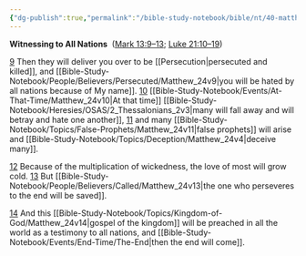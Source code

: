```yaml
---
{"dg-publish":true,"permalink":"/bible-study-notebook/bible/nt/40-matthew/matthew-24-9-14/","tags":["NT/40_Matthew-24v9-14"],"created":"2025-06-02T23:40:12.163-04:00","updated":"2025-06-02T20:08:11.139-04:00"}
---
```


**Witnessing to All Nations** 
([Mark 13:9–13](https://www.google.com/url?sa=E&q=https%3A%2F%2Fbiblehub.com%2Fbsb%2Fmark%2F13.htm%239); [Luke 21:10–19](https://www.google.com/url?sa=E&q=https%3A%2F%2Fbiblehub.com%2Fbsb%2Fluke%2F21.htm%2310))

[9](https://www.google.com/url?sa=E&q=https%3A%2F%2Fbiblehub.com%2Fmatthew%2F24-9.htm) Then they will deliver you over to be [[Persecution\|persecuted and killed]], and [[Bible-Study-Notebook/People/Believers/Persecuted/Matthew_24v9\|you will be hated by all nations because of My name]]. [10](https://www.google.com/url?sa=E&q=https%3A%2F%2Fbiblehub.com%2Fmatthew%2F24-10.htm) [[Bible-Study-Notebook/Events/At-That-Time/Matthew_24v10\|At that time]] [[Bible-Study-Notebook/Heresies/OSAS/2_Thessalonians_2v3\|many will fall away and will betray and hate one another]], [11](https://www.google.com/url?sa=E&q=https%3A%2F%2Fbiblehub.com%2Fmatthew%2F24-11.htm) and many [[Bible-Study-Notebook/Topics/False-Prophets/Matthew_24v11\|false prophets]] will arise and [[Bible-Study-Notebook/Topics/Deception/Matthew_24v4\|deceive many]].

[12](https://www.google.com/url?sa=E&q=https%3A%2F%2Fbiblehub.com%2Fmatthew%2F24-12.htm) Because of the multiplication of wickedness, the love of most will grow cold. [13](https://www.google.com/url?sa=E&q=https%3A%2F%2Fbiblehub.com%2Fmatthew%2F24-13.htm) But [[Bible-Study-Notebook/People/Believers/Called/Matthew_24v13\|the one who perseveres to the end will be saved]].

[14](https://www.google.com/url?sa=E&q=https%3A%2F%2Fbiblehub.com%2Fmatthew%2F24-14.htm) And this [[Bible-Study-Notebook/Topics/Kingdom-of-God/Matthew_24v14\|gospel of the kingdom]] will be preached in all the world as a testimony to all nations, and [[Bible-Study-Notebook/Events/End-Time/The-End\|then the end will come]].
